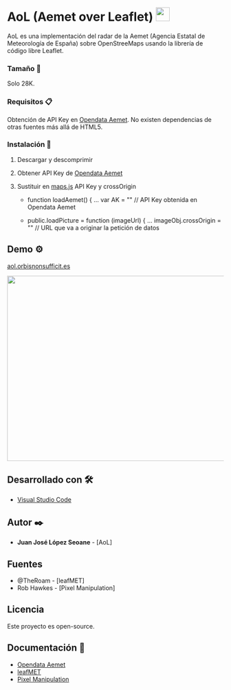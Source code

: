 # AoL (Aemet over Leaflet) <img src="https://user-images.githubusercontent.com/91427246/197046316-dd3fac5c-ffb9-47cc-b8d8-ecb06f2d0e42.png" width="32" height="32">


AoL es una implementación del radar de la Aemet (Agencia Estatal de Meteorología de España) sobre OpenStreeMaps usando la librería de código libre Leaflet.

### Tamaño :straight_ruler:

Solo 28K.

### Requisitos 📋

Obtención de API Key en [Opendata Aemet](https://opendata.aemet.es/centrodedescargas/inicio).
No existen dependencias de otras fuentes más allá de HTML5.

### Instalación 🔧

1. Descargar y descomprimir  
2. Obtener API Key de [Opendata Aemet](https://opendata.aemet.es/centrodedescargas/inicio)  
3. Sustituir en [maps.js](https://github.com/bebezno/AoL/blob/master/js/map.js) API Key y crossOrigin
    
    * function loadAemet() {  ...
	    var AK = "" // API Key obtenida en Opendata Aemet

    * public.loadPicture = function (imageUrl) { ...
      imageObj.crossOrigin = "" // URL que va a originar la petición de datos

## Demo ⚙️

[aol.orbisnonsufficit.es](https://aol.orbisnonsufficit.es/)

<img src="https://user-images.githubusercontent.com/91427246/197034915-ce122497-bea6-48b2-9e65-2d8af3a73e91.png" width="635" height="430">

## Desarrollado con 🛠️

* [Visual Studio Code](https://code.visualstudio.com/)

## Autor ✒️

* **Juan José López Seoane** - [AoL]

## Fuentes

* @TheRoam - [leafMET]
* Rob Hawkes - [Pixel Manipulation]

## Licencia

Este proyecto es open-source.

## Documentación 📄

* [Opendata Aemet](https://opendata.aemet.es/centrodedescargas/inicio)
* [leafMET](https://github.com/TheRoam/leafMET)
* [Pixel Manipulation](https://code.tutsplus.com/es/tutorials/canvas-from-scratch-pixel-manipulation--net-20573)
